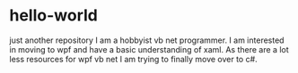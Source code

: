 # hello-world
just another repository
I am a hobbyist vb net programmer.  I am interested in moving to wpf and have a basic understanding of xaml.  As there are a lot less resources for wpf vb net I am trying to finally move over to c#.
